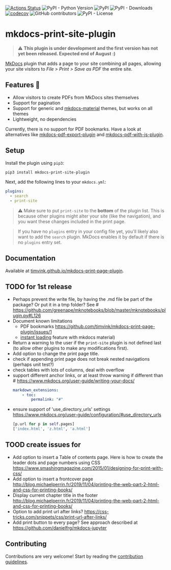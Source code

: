 [![Actions Status](https://github.com/timvink/mkdocs-print-site-plugin/workflows/pytest/badge.svg)](https://github.com/timvink/mkdocs-print-site-plugin/actions)
![PyPI - Python Version](https://img.shields.io/pypi/pyversions/mkdocs-print-site-plugin)
![PyPI](https://img.shields.io/pypi/v/mkdocs-print-site-plugin)
![PyPI - Downloads](https://img.shields.io/pypi/dm/mkdocs-print-site-plugin)
[![codecov](https://codecov.io/gh/timvink/mkdocs-print-page-plugin/branch/master/graph/badge.svg)](https://codecov.io/gh/timvink/mkdocs-print-page-plugin)
![GitHub contributors](https://img.shields.io/github/contributors/timvink/mkdocs-print-site-plugin)
![PyPI - License](https://img.shields.io/pypi/l/mkdocs-print-site-plugin)

# mkdocs-print-site-plugin

> ⚠️ **This plugin is under development and the first version has not yet been released. Expected end of August :)**

[MkDocs](https://www.mkdocs.org/) plugin that adds a page to your site combining all pages, allowing your site visitors to *File > Print > Save as PDF* the entire site.

## Features :star2:

- Allow visitors to create PDFs from MkDocs sites themselves
- Support for pagination
- Support for generic and [mkdocs-material](https://github.com/squidfunk/mkdocs-material) themes, but works on all themes
- Lightweight, no dependencies

Currently, there is no support for PDF bookmarks. Have a look at alternatives like [mkdocs-pdf-export-plugin]() and [mkdocs-pdf-with-js-plugin](https://github.com/smaxtec/mkdocs-pdf-with-js-plugin).

## Setup

Install the plugin using `pip3`:

```bash
pip3 install mkdocs-print-site-plugin
```

Next, add the following lines to your `mkdocs.yml`:

```yml
plugins:
  - search
  - print-site
```

> ⚠️ Make sure to put `print-site` to the **bottom** of the plugin list. This is because other plugins might alter your site (like the navigation), and you want these changes included in the print page.

> If you have no `plugins` entry in your config file yet, you'll likely also want to add the `search` plugin. MkDocs enables it by default if there is no `plugins` entry set.

## Documentation

Available at [timvink.github.io/mkdocs-print-page-plugin](https://timvink.github.io/mkdocs-print-page-plugin/).

## TODO for 1st release

- Perhaps prevent the write file, by having the .md file be part of the package? Or put it in a tmp folder? See # https://github.com/greenape/mknotebooks/blob/master/mknotebooks/plugin.py#L126
- Document known limitations
    - PDF bookmarks https://github.com/timvink/mkdocs-print-page-plugin/issues/1
    -  [instant loading](https://squidfunk.github.io/mkdocs-material/setup/setting-up-navigation/#instant-loading) feature with mkdocs material) 
- Return a warning to the user if the `print-site` plugin is not defined last (to allow other plugins to make any modifications first).
- Add option to change the print page title.
- check if appending print page does not break nested navigations (perhaps unit test?)
- check tables with lots of columns, deal with overflow
- support different anchor links, or at least throw warning if different than #
  https://www.mkdocs.org/user-guide/writing-your-docs/
    ```yml
    markdown_extensions:
        - toc:
            permalink: "#"
    ```
- ensure support of 'use_directory_urls' settings https://www.mkdocs.org/user-guide/configuration/#use_directory_urls
    ```python
    [p.url for p in self.pages]
    ['index.html', 'z.html', 'a.html']
    ```

## TOOD create issues for

- Add option to insert a Table of contents page. Here is how to create the leader dots and page numbers using CSS https://www.smashingmagazine.com/2015/01/designing-for-print-with-css/
- Add option to insert a frontcover page http://blog.michaelperrin.fr/2019/11/04/printing-the-web-part-2-html-and-css-for-printing-books/
- Display current chapter title in the footer http://blog.michaelperrin.fr/2019/11/04/printing-the-web-part-2-html-and-css-for-printing-books/ 
- Option to add print url after links? https://css-tricks.com/snippets/css/print-url-after-links/
- Add print button to every page? See approach described at https://github.com/danielfrg/mkdocs-jupyter


## Contributing

Contributions are very welcome! Start by reading the [contribution guidelines](https://timvink.github.io/mkdocs-print-site-plugin/contributing.html).